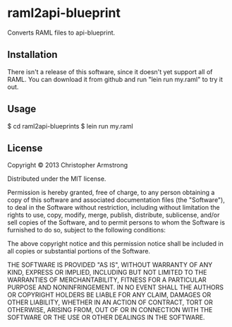 # raml2api-blueprint

Converts RAML files to api-blueprint.

## Installation

There isn't a release of this software, since it doesn't yet support all of
RAML. You can download it from github and run "lein run my.raml" to try it out.

## Usage

$ cd raml2api-blueprints
$ lein run my.raml

## License

Copyright © 2013 Christopher Armstrong

Distributed under the MIT license.

Permission is hereby granted, free of charge, to any person obtaining a copy
of this software and associated documentation files (the "Software"), to deal
in the Software without restriction, including without limitation the rights
to use, copy, modify, merge, publish, distribute, sublicense, and/or sell
copies of the Software, and to permit persons to whom the Software is
furnished to do so, subject to the following conditions:

The above copyright notice and this permission notice shall be included in
all copies or substantial portions of the Software.

THE SOFTWARE IS PROVIDED "AS IS", WITHOUT WARRANTY OF ANY KIND, EXPRESS OR
IMPLIED, INCLUDING BUT NOT LIMITED TO THE WARRANTIES OF MERCHANTABILITY,
FITNESS FOR A PARTICULAR PURPOSE AND NONINFRINGEMENT. IN NO EVENT SHALL THE
AUTHORS OR COPYRIGHT HOLDERS BE LIABLE FOR ANY CLAIM, DAMAGES OR OTHER
LIABILITY, WHETHER IN AN ACTION OF CONTRACT, TORT OR OTHERWISE, ARISING FROM,
OUT OF OR IN CONNECTION WITH THE SOFTWARE OR THE USE OR OTHER DEALINGS IN
THE SOFTWARE.

